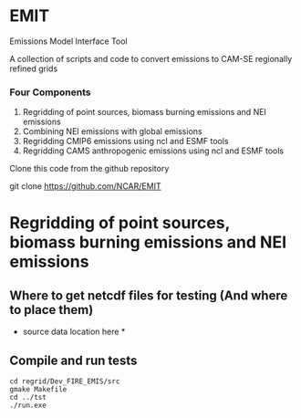 # EMIT
Emissions Model Interface Tool

A collection of scripts and code to convert emissions to CAM-SE regionally refined grids

### Four Components
1. Regridding of point sources, biomass burning emissions and NEI emissions 
2. Combining NEI emissions with global emissions
3. Regridding CMIP6 emissions using ncl and ESMF tools
4. Regridding CAMS anthropogenic emissions using ncl and ESMF tools

Clone this code from the github repository

git clone https://github.com/NCAR/EMIT

# Regridding of point sources, biomass burning emissions and NEI emissions

## Where to get netcdf files for testing (And where to place them)
* source data location here *
## Compile and run tests
```
cd regrid/Dev_FIRE_EMIS/src
gmake Makefile
cd ../tst
./run.exe
```


